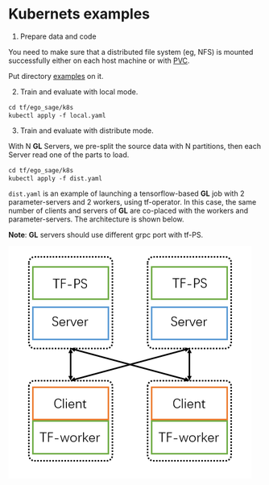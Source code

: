 # Kubernets examples

1. Prepare data and code

You need to make sure that a distributed file system (eg, NFS) is mounted successfully either on each host machine or with [PVC](https://kubernetes.io/docs/concepts/storage/persistent-volumes/#persistentvolumeclaims).

Put directory [examples](../../../../../graphlearn/examples) on it.

2. Train and evaluate with local mode.

```shell
cd tf/ego_sage/k8s
kubectl apply -f local.yaml
```

3. Train and evaluate with distribute mode.

With N **GL** Servers, we pre-split the source data with N partitions, then each Server read one of the parts to load.

```shell
cd tf/ego_sage/k8s
kubectl apply -f dist.yaml
```

`dist.yaml` is an example of launching a tensorflow-based **GL** job with 2 parameter-servers and 2 workers, using tf-operator. In this case, the same number of clients and servers of **GL** are co-placed with the workers and parameter-servers. The architecture is shown below.

**Note**: **GL** servers should use different grpc port with tf-PS.


![dist-graphsage](../../../../images/dist-graphsage.png)
